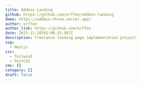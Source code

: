 ```yaml
---
title: Addmin Landing
github: https://github.com/erffon/addmin-landing
demo: https://addmin-three.vercel.app/
author: erffon
author_link: https://github.com/erffon
date: 2023-11-28T02:08:33.587Z
description: freelance landing page implementation project
ssg:
  - Nextjs
css:
  - Tailwind
  - PostCSS
cms: []
category: []
draft: false
---
```

